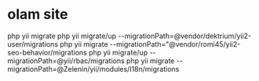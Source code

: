 olam site
===============================

php yii migrate
php yii migrate/up --migrationPath=@vendor/dektrium/yii2-user/migrations
php yii migrate --migrationPath="@vendor/romi45/yii2-seo-behavior/migrations
php yii migrate/up --migrationPath=@yii/rbac/migrations
php yii migrate --migrationPath=@Zelenin/yii/modules/I18n/migrations

